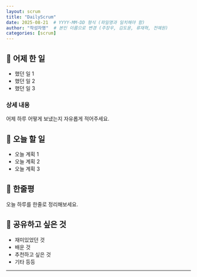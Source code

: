 ```yaml
---
layout: scrum
title: "DailyScrum"
date: 2025-08-21  # YYYY-MM-DD 형식 (파일명과 일치해야 함)
author: "작성자명"  # 본인 이름으로 변경 (주장우, 김도윤, 류재혁, 전예원)
categories: [scrum]
---
```


## 📝 어제 한 일

- 했던 일 1
- 했던 일 2  
- 했던 일 3

### 상세 내용

어제 하루 어떻게 보냈는지 자유롭게 적어주세요.

## 🎯 오늘 할 일

- 오늘 계획 1
- 오늘 계획 2
- 오늘 계획 3

## 💭 한줄평

오늘 하루를 한줄로 정리해보세요.

## 🔗 공유하고 싶은 것

- 재미있었던 것
- 배운 것
- 추천하고 싶은 것
- 기타 등등

---

